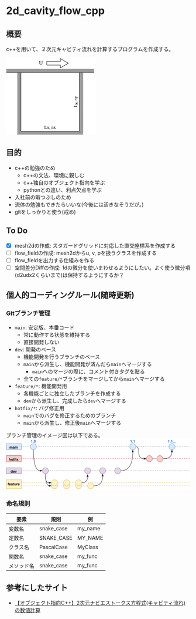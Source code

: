 # 2d_cavity_flow_cpp

## 概要
c++を用いて、２次元キャビティ流れを計算するプログラムを作成する。

![Alt text](docs/problem_setup/problem_setup.webp)

## 目的
- c++の勉強のため
  - c++の文法、環境に親しむ
  - c++独自のオブジェクト指向を学ぶ
  - pythonとの違い、利点欠点を学ぶ
- 入社前の暇つぶしのため
- 流体の勉強もできたらいいな(今後には活きなそうだが。)
- gitをしっかりと使う(戒め)

## To Do
- [x] mesh2dの作成: スタガードグリッドに対応した直交座標系を作成する
- [ ] flow_fieldの作成: mesh2dからu, v, pを扱うクラスを作成する
- [ ] flow_fieldを出力する仕組みを作る
- [ ] 空間差分Diffの作成: 1dの微分を使いまわせるようにしたい。よく使う微分項(d2udx2くらいまで)は保持するようにするか？

## 個人的コーディングルール(随時更新)
### Gitブランチ管理
- `main`: 安定版、本番コード
  - 常に動作する状態を維持する
  - 直接開発しない
- `dev`: 開発のベース
  - 機能開発を行うブランチのベース
  - `main`から派生し、機能開発が済んだら`main`へマージする
    - `main`へのマージの際に、コメント付きタグを貼る
  - 全ての`feature/*`ブランチをマージしてから`main`へマージする
- `feature/*`: 機能開発用
  - 各機能ごとに独立したブランチを作成する
  - `dev`から派生し、完成したら`dev`へマージする
- `hotfix/*`: バグ修正用
  - `main`でのバグを修正するためのブランチ
  - `main`から派生し、修正後`main`へマージする

ブランチ管理のイメージ図は以下である。  
![Alt text](docs/about_git/figs/git_flow.svg)


### 命名規則
| 要素 | 規則 | 例 |
| --- | --- | --- |
| 変数名 | snake_case | my_name |
| 定数名 | SNAKE_CASE | MY_NAME |
| クラス名 | PascalCase | MyClass |
| 関数名　| snake_case | my_func |
| メソッド名 | snake_case | my_func |

## 参考にしたサイト
- [【オブジェクト指向C++】2次元ナビエストークス方程式(キャビティ流れ)の数値計算](https://takun-physics.net/14538/)